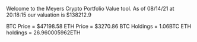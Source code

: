 Welcome to the Meyers Crypto Portfolio Value tool. 
As of 08/14/21 at 20:18:15 our valuation is $138212.9 

BTC Price = $47198.58
 ETH Price = $3270.86
BTC Holdings = 1.06BTC
 ETH holdings = 26.960005962ETH 
